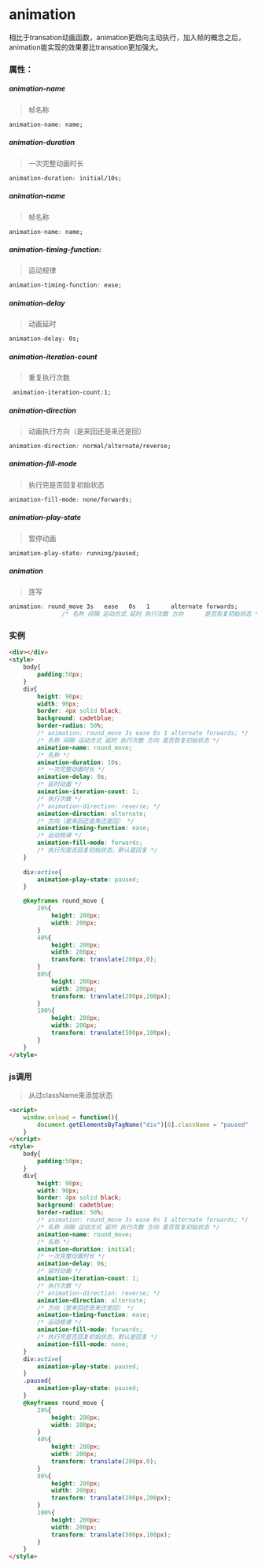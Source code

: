 # animation

相比于transation动画函数，animation更趋向主动执行，加入帧的概念之后，animation能实现的效果要比transation更加强大。

### 属性：

##### animation-name

> 帧名称

```css
animation-name: name;
```

##### animation-duration

> 一次完整动画时长

```css
animation-duration: initial/10s;
```

##### animation-name

> 帧名称

```css
animation-name: name;
```

##### animation-timing-function:

> 运动规律

```css
animation-timing-function: ease;
```

##### animation-delay

> 动画延时

```css
animation-delay: 0s;
```

#####  animation-iteration-count

> 重复执行次数

```css
 animation-iteration-count:1;
```

##### animation-direction

> 动画执行方向（是来回还是来还是回）

```css
animation-direction: normal/alternate/reverse;
```

##### animation-fill-mode

> 执行完是否回复初始状态

```css
animation-fill-mode: none/forwards;
```

##### animation-play-state

> 暂停动画

```css
animation-play-state: running/paused;
```

##### animation

> 连写

```css
animation: round_move 3s   ease   0s   1      alternate forwards;
               /* 名称 间隔 运动方式 延时 执行次数 方向      是否恢复初始状态 */
```
### 实例

```html
<div></div>
<style>
    body{
        padding:50px;
    }
    div{
        height: 90px;
        width: 90px;
        border: 4px solid black;
        background: cadetblue;
        border-radius: 50%;
        /* animation: round_move 3s ease 0s 1 alternate forwards; */
        /* 名称 间隔 运动方式 延时 执行次数 方向 是否恢复初始状态 */
        animation-name: round_move;
        /* 名称 */
        animation-duration: 10s;
        /* 一次完整动画时长 */
        animation-delay: 0s;
        /* 延时动画 */
        animation-iteration-count: 1;
        /* 执行次数 */
        /* animation-direction: reverse; */
        animation-direction: alternate;
        /* 方向（是来回还是来还是回） */
        animation-timing-function: ease;
        /* 运动规律 */
        animation-fill-mode: forwards;
        /* 执行完是否回复初始状态，默认是回复 */
    }
    
    div:active{
        animation-play-state: paused;
    }

    @keyframes round_move {
        20%{
            height: 200px;
            width: 200px;
        }
        40%{
            height: 200px;
            width: 200px;
            transform: translate(200px,0);
        }
        80%{
            height: 200px;
            width: 200px;
            transform: translate(200px,200px);
        }
        100%{
            height: 200px;
            width: 200px;
            transform: translate(500px,100px);
        }
    }
</style>
```

### js调用

> 从过className来添加状态

```html
<script>
    window.onload = function(){
        document.getElementsByTagName("div")[0].className = "paused"
    }
</script>
<style>
    body{
        padding:50px;
    }
    div{
        height: 90px;
        width: 90px;
        border: 4px solid black;
        background: cadetblue;
        border-radius: 50%;
        /* animation: round_move 3s ease 0s 1 alternate forwards; */
        /* 名称 间隔 运动方式 延时 执行次数 方向 是否恢复初始状态 */
        animation-name: round_move;
        /* 名称 */
        animation-duration: initial;
        /* 一次完整动画时长 */
        animation-delay: 0s;
        /* 延时动画 */
        animation-iteration-count: 1;
        /* 执行次数 */
        /* animation-direction: reverse; */
        animation-direction: alternate;
        /* 方向（是来回还是来还是回） */
        animation-timing-function: ease;
        /* 运动规律 */
        animation-fill-mode: forwards;
        /* 执行完是否回复初始状态，默认是回复 */
        animation-fill-mode: none;
    }
    div:active{
        animation-play-state: paused;
    }
    .paused{
        animation-play-state: paused;
    }
    @keyframes round_move {
        20%{
            height: 200px;
            width: 200px;
        }
        40%{
            height: 200px;
            width: 200px;
            transform: translate(200px,0);
        }
        80%{
            height: 200px;
            width: 200px;
            transform: translate(200px,200px);
        }
        100%{
            height: 200px;
            width: 200px;
            transform: translate(500px,100px);
        }
    }
</style>
```


